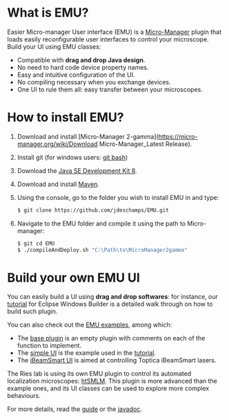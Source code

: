 # What is EMU?

Easier Micro-manager User interface (EMU) is a [Micro-Manager](https://micro-manager.org/wiki/Micro-Manager) plugin that loads easily reconfigurable user interfaces to control your microscope. Build your UI using EMU classes:

- Compatible with **drag and drop Java design**.
- No need to hard code device property names.
- Easy and intuitive configuration of the UI.
- No compiling necessary when you exchange devices.
- One UI to rule them all: easy transfer between your microscopes.



# How to install EMU?

1. Download and install [Micro-Manager 2-gamma](https://micro-manager.org/wiki/Download Micro-Manager_Latest Release).

2. Install git (for windows users: [git bash](https://gitforwindows.org/))

3. Download the [Java SE Development Kit 8](https://www.oracle.com/technetwork/java/javase/downloads/jdk8-downloads-2133151.html).

4. Download and install [Maven](https://maven.apache.org/install.html).

5. Using the console, go to the folder you wish to install EMU in and type:

   ```bash
   $ git clone https://github.com/jdeschamps/EMU.git
   ```

6. Navigate to the EMU folder and compile it using the path to Micro-manager:

   ```bash
   $ git cd EMU
   $ ./compileAndDeploy.sh "C:\Path\to\MicroManager2gamma"
   ```

   

# Build your own EMU UI

You can easily build a UI using **drag and drop softwares**: for instance, our [tutorial]( https://github.com/jdeschamps/EMU-tutorial ) for Eclipse Windows Builder is a detailed walk through on how to build such plugin.

You can also check out the [EMU examples](https://github.com/jdeschamps/EMU-examples), among which:

- The [base plugin]() is an empty plugin with comments on each of the function to implement.
- The [simple UI]() is the example used in the [tutorial]( https://github.com/jdeschamps/EMU-tutorial ).
- The [iBeamSmart UI]() is aimed at controlling Toptica iBeamSmart lasers.
  

The Ries lab is using its own EMU plugin to control its automated localization microscopes: [htSMLM](https://github.com/jdeschamps/htSMLM). This plugin is more advanced than the example ones, and its UI classes can be used to explore more complex behaviours.

For more details, read the [guide]() or the [javadoc]().